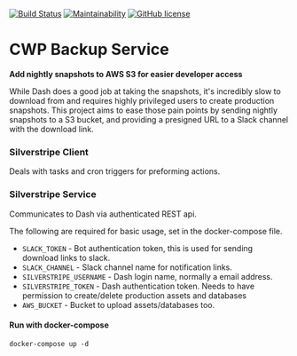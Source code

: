 [![Build Status](https://travis-ci.org/peavers/cwp-backup-service.svg?branch=master)](https://travis-ci.org/peavers/cwp-backup-service)
[![Maintainability](https://api.codeclimate.com/v1/badges/789cf79cd2da3b6fda99/maintainability)](https://codeclimate.com/github/peavers/cwp-backup-service/maintainability)
[![GitHub license](https://img.shields.io/github/license/mashape/apistatus.svg)](https://github.com/peavers/cwp-backup-service/blob/master/LICENSE)

# CWP Backup Service 

**Add nightly snapshots to AWS S3 for easier developer access**

While Dash does a good job at taking the snapshots, it's incredibly slow to download from and requires highly privileged users to create
production snapshots. This project aims to ease those pain points by sending nightly snapshots to a S3 bucket, and providing a presigned
URL to a Slack channel with the download link.

### Silverstripe Client
Deals with tasks and cron triggers for preforming actions.

### Silverstripe Service
Communicates to Dash via authenticated REST api.

The following are required for basic usage, set in the docker-compose file.
* `SLACK_TOKEN` - Bot authentication token, this is used for sending download links to slack.
* `SLACK_CHANNEL` - Slack channel name for notification links.
* `SILVERSTRIPE_USERNAME` - Dash login name, normally a email address.
* `SILVERSTRIPE_TOKEN` - Dash authentication token. Needs to have permission to create/delete production assets and databases
* `AWS_BUCKET` - Bucket to upload assets/databases too. 

#### Run with docker-compose

```
docker-compose up -d
```